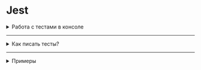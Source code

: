 # Jest











<details>
 
<summary>Работа с тестами в консоле</summary>

## Работа с тестами в консоле

### Перед установкой
Командой `npx -v` убедись, что у тебя установлен `npx`. Если нет, то установи его командой `npm install -g npx` или `sudo npm install -g npx`.
<!-- изучи [мануал по npx](how-to-use-npx.md) -->


### Установка

- Если проект новый, то инициализируй файл `package.json` командой `npm init -y`
- Установи jest в devDependencies: `npm install -D jest`
- В корне проекта создай папку `spec`.
- Добавьте следующий раздел в `package.json`:

  ```
  "scripts": {
    "test": "jest"
  }
  ``` 
  Пример файла [package.json](../../../manuals-jasmine-node-example/blob/master/package.json)   
- О расширенной настройке Jest можно почитать [здесь](https://jestjs.io/docs/en/getting-started#additional-configuration)

Готово.


### Запуск тестов

Для запуска тестов достаточно выполнить команду `npm test` или `npx jest` в терминале, находясь в корне своего проекта.



</details>

----------------------------------------

<details>

<summary>Как писать тесты?</summary>

### Написание тестов

Чтобы начать писать тесты, создай файл в папке `spec`. Название файла должно заканчиваться на `.spec.js`. Пиши тесты внутри этого файла.

Основные методы Jest:
- *describe(description, specDefinitions)* - 
Создаёт группу тестов. Вызовы метода `describe` могут вкладываться друг в друга, что позволяет создавать подгруппы тестов.
-  *beforeEach(functionopt, timeoutopt)* - 
Метод, код внутри которого будет запускаться перед запуском каждого теста(`it`). Таким образом, тут можно задавать значения переменных, необходимые для тестов, подготавливать БД, и тд.
- *test(description, testFunctionopt, timeoutopt)*
Определяет тест(или spec). Тест должен содержать 1 или более вызовов метода `expect` (ожидания от работы вашего кода). Если все вызовы `expect` внутри `it` успешны - тесты пройдут, иначе выдадут ошибку.
- *expect(actual) → {matchers}*
Создаёт ожидание для теста. Например: `expect(sum(2,3)).toEqual(5)` - ожидается, что результат вызова метода `sum` с аргументами `2` и `3` будет равен `5`. То есть `2+3=5`.
*matchers* - то что ожидается (`toEqual(5)`, `toBeFalsy()`, `toBeUndefined()`, `toContain(2)` и тд). Больше [тут](https://jestjs.io/docs/en/using-matchers).

Для старта может быть полезна [эта хабр статья](https://habr.com/ru/post/502302/).   
Ближе познакомиться с методами можно в [тут](https://jestjs.io/docs/en/api#describename-fn).   
Документация [Jest](https://jestjs.io/docs/en/getting-started).


</details>

----------------------------------------

<details>

  <summary>Примеры</summary>

## Примеры

Более подробный пример можно посмотреть, и даже склонировать к себе [ТУТ](../../../manuals-jasmine-node-example).

Файл `operations.js`
```
function sum(a, b) {
  return a + b;
}

module.exports = { sum };
```

Пример файла с тестами (`spec/operations.spec.js`):
```
const {sum} = require('../op.js');

describe('My operations testing', function() {
  describe('Simple operations', function() {
    test('sum', function() {
      expect(sum(3, 2)).toEqual(5);
    });
  });
});

describe('Math object testing', function() {
  let someVariable;

  beforeEach(function() {
    someVariable = 'initial value needed for each test';
  });

  describe('Math constants', function() {
    test('PI', function() {
      expect(Math.PI).toBeGreaterThan(3.14);
      expect(Math.PI).toBeLessThan(3.15);
    });
    test('E', function() {
      expect(Math.E).toBeCloseTo(2.718, 2);
    });
  });

  describe('Math methods', function() {
    test('pow(возведение в степень)', function() {
      expect(Math.pow(3, 2)).toEqual(9);
    });
  });
});
```

</details>
